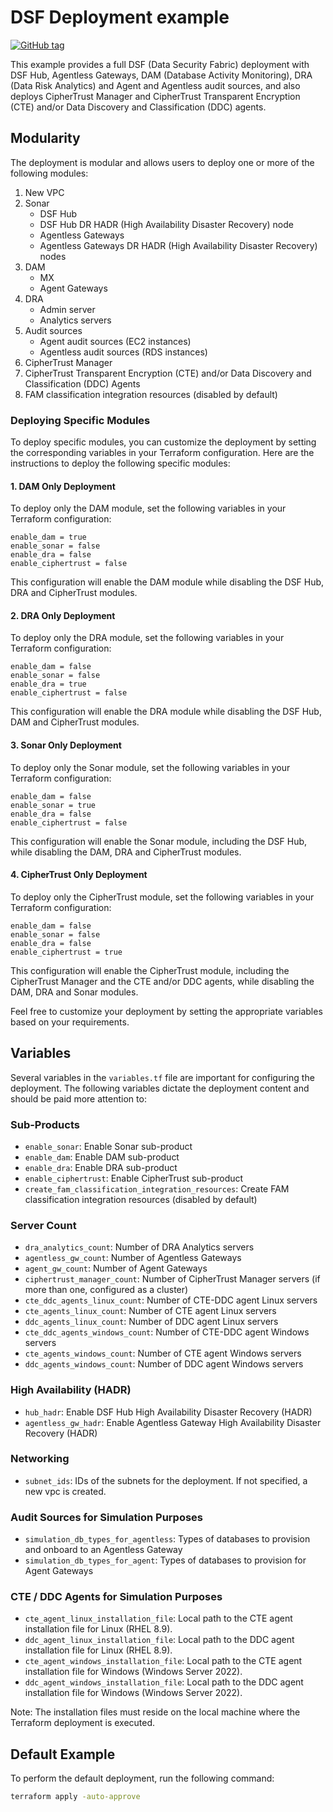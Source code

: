 # DSF Deployment example
[![GitHub tag](https://img.shields.io/github/v/tag/imperva/dsfkit.svg)](https://github.com/imperva/dsfkit/tags)

This example provides a full DSF (Data Security Fabric) deployment with DSF Hub, Agentless Gateways, DAM (Database Activity Monitoring), DRA (Data Risk Analytics) and Agent and Agentless audit sources, and also deploys CipherTrust Manager and CipherTrust Transparent Encryption (CTE) and/or Data Discovery and Classification (DDC) agents.

## Modularity
The deployment is modular and allows users to deploy one or more of the following modules:

1. New VPC
2. Sonar
   - DSF Hub
   - DSF Hub DR HADR (High Availability Disaster Recovery) node
   - Agentless Gateways
   - Agentless Gateways DR HADR (High Availability Disaster Recovery) nodes
3. DAM
   - MX
   - Agent Gateways
4. DRA
   - Admin server
   - Analytics servers
5. Audit sources
   - Agent audit sources (EC2 instances)
   - Agentless audit sources (RDS instances)
6. CipherTrust Manager
7. CipherTrust Transparent Encryption (CTE) and/or Data Discovery and Classification (DDC) Agents
8. FAM classification integration resources (disabled by default)


### Deploying Specific Modules

To deploy specific modules, you can customize the deployment by setting the corresponding variables in your Terraform configuration. Here are the instructions to deploy the following specific modules:

#### 1. DAM Only Deployment

To deploy only the DAM module, set the following variables in your Terraform configuration:
```
enable_dam = true
enable_sonar = false
enable_dra = false
enable_ciphertrust = false
```

This configuration will enable the DAM module while disabling the DSF Hub, DRA and CipherTrust modules.

#### 2. DRA Only Deployment

To deploy only the DRA module, set the following variables in your Terraform configuration:
```
enable_dam = false
enable_sonar = false
enable_dra = true
enable_ciphertrust = false
```

This configuration will enable the DRA module while disabling the DSF Hub, DAM and CipherTrust modules.

#### 3. Sonar Only Deployment

To deploy only the Sonar module, set the following variables in your Terraform configuration:
```
enable_dam = false
enable_sonar = true
enable_dra = false
enable_ciphertrust = false
```

This configuration will enable the Sonar module, including the DSF Hub, while disabling the DAM, DRA and CipherTrust modules.

#### 4. CipherTrust Only Deployment

To deploy only the CipherTrust module, set the following variables in your Terraform configuration:
```
enable_dam = false
enable_sonar = false
enable_dra = false
enable_ciphertrust = true
```

This configuration will enable the CipherTrust module, including the CipherTrust Manager and the CTE and/or DDC agents, while disabling the DAM, DRA and Sonar modules.

Feel free to customize your deployment by setting the appropriate variables based on your requirements.

## Variables
Several variables in the `variables.tf` file are important for configuring the deployment. The following variables dictate the deployment content and should be paid more attention to:

### Sub-Products
- `enable_sonar`: Enable Sonar sub-product
- `enable_dam`: Enable DAM sub-product
- `enable_dra`: Enable DRA sub-product
- `enable_ciphertrust`: Enable CipherTrust sub-product
- `create_fam_classification_integration_resources`: Create FAM classification integration resources (disabled by default)

### Server Count
- `dra_analytics_count`: Number of DRA Analytics servers
- `agentless_gw_count`: Number of Agentless Gateways
- `agent_gw_count`: Number of Agent Gateways
- `ciphertrust_manager_count`: Number of CipherTrust Manager servers (if more than one, configured as a cluster)
- `cte_ddc_agents_linux_count`: Number of CTE-DDC agent Linux servers
- `cte_agents_linux_count`: Number of CTE agent Linux servers
- `ddc_agents_linux_count`: Number of DDC agent Linux servers
- `cte_ddc_agents_windows_count`: Number of CTE-DDC agent Windows servers
- `cte_agents_windows_count`: Number of CTE agent Windows servers
- `ddc_agents_windows_count`: Number of DDC agent Windows servers

### High Availability (HADR)
- `hub_hadr`: Enable DSF Hub High Availability Disaster Recovery (HADR)
- `agentless_gw_hadr`: Enable Agentless Gateway High Availability Disaster Recovery (HADR)

### Networking
- `subnet_ids`: IDs of the subnets for the deployment. If not specified, a new vpc is created.

### Audit Sources for Simulation Purposes
- `simulation_db_types_for_agentless`: Types of databases to provision and onboard to an Agentless Gateway
- `simulation_db_types_for_agent`: Types of databases to provision for Agent Gateways

### CTE / DDC Agents for Simulation Purposes

- `cte_agent_linux_installation_file`: Local path to the CTE agent installation file for Linux (RHEL 8.9).
- `ddc_agent_linux_installation_file`: Local path to the DDC agent installation file for Linux (RHEL 8.9).
- `cte_agent_windows_installation_file`: Local path to the CTE agent installation file for Windows (Windows Server 2022).
- `ddc_agent_windows_installation_file`: Local path to the DDC agent installation file for Windows (Windows Server 2022).

Note: The installation files must reside on the local machine where the Terraform deployment is executed.

## Default Example
To perform the default deployment, run the following command:

```bash
terraform apply -auto-approve
```